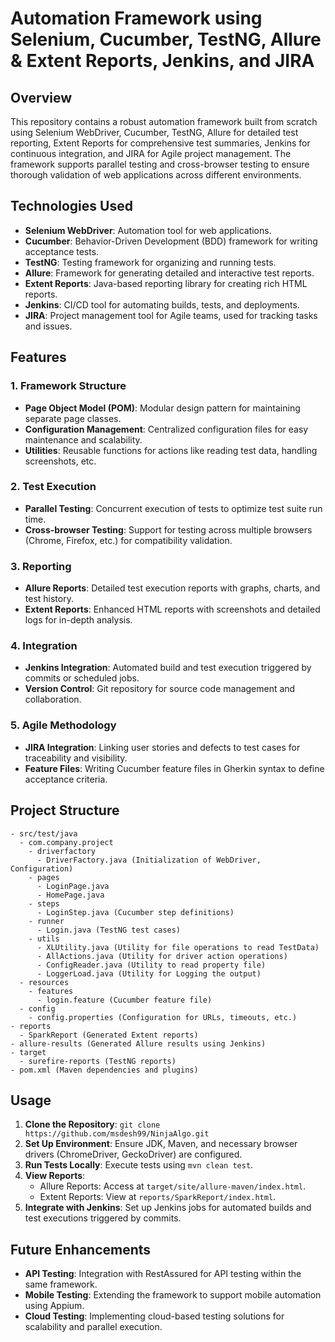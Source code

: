 # Automation Framework using Selenium, Cucumber, TestNG, Allure & Extent Reports, Jenkins, and JIRA

## Overview

This repository contains a robust automation framework built from scratch using Selenium WebDriver, Cucumber, TestNG, Allure for detailed test reporting, Extent Reports for comprehensive test summaries, Jenkins for continuous integration, and JIRA for Agile project management. The framework supports parallel testing and cross-browser testing to ensure thorough validation of web applications across different environments.

## Technologies Used

- **Selenium WebDriver**: Automation tool for web applications.
- **Cucumber**: Behavior-Driven Development (BDD) framework for writing acceptance tests.
- **TestNG**: Testing framework for organizing and running tests.
- **Allure**: Framework for generating detailed and interactive test reports.
- **Extent Reports**: Java-based reporting library for creating rich HTML reports.
- **Jenkins**: CI/CD tool for automating builds, tests, and deployments.
- **JIRA**: Project management tool for Agile teams, used for tracking tasks and issues.

## Features

### 1. Framework Structure
- **Page Object Model (POM)**: Modular design pattern for maintaining separate page classes.
- **Configuration Management**: Centralized configuration files for easy maintenance and scalability.
- **Utilities**: Reusable functions for actions like reading test data, handling screenshots, etc.

### 2. Test Execution
- **Parallel Testing**: Concurrent execution of tests to optimize test suite run time.
- **Cross-browser Testing**: Support for testing across multiple browsers (Chrome, Firefox, etc.) for compatibility validation.

### 3. Reporting
- **Allure Reports**: Detailed test execution reports with graphs, charts, and test history.
- **Extent Reports**: Enhanced HTML reports with screenshots and detailed logs for in-depth analysis.

### 4. Integration
- **Jenkins Integration**: Automated build and test execution triggered by commits or scheduled jobs.
- **Version Control**: Git repository for source code management and collaboration.

### 5. Agile Methodology
- **JIRA Integration**: Linking user stories and defects to test cases for traceability and visibility.
- **Feature Files**: Writing Cucumber feature files in Gherkin syntax to define acceptance criteria.

## Project Structure

```
- src/test/java
  - com.company.project
    - driverfactory
      - DriverFactory.java (Initialization of WebDriver, Configuration)
    - pages
      - LoginPage.java
      - HomePage.java
    - steps
      - LoginStep.java (Cucumber step definitions)
    - runner
      - Login.java (TestNG test cases)
    - utils
      - XLUtility.java (Utility for file operations to read TestData)
      - AllActions.java (Utility for driver action operations)
      - ConfigReader.java (Utility to read property file)
      - LoggerLoad.java (Utility for Logging the output)
  - resources
    - features
      - login.feature (Cucumber feature file)
  - config
    - config.properties (Configuration for URLs, timeouts, etc.)
- reports
  - SparkReport (Generated Extent reports)
- allure-results (Generated Allure results using Jenkins)
- target
  - surefire-reports (TestNG reports)
- pom.xml (Maven dependencies and plugins)
```

## Usage

1. **Clone the Repository**: `git clone https://github.com/msdesh99/NinjaAlgo.git`
2. **Set Up Environment**: Ensure JDK, Maven, and necessary browser drivers (ChromeDriver, GeckoDriver) are configured.
3. **Run Tests Locally**: Execute tests using `mvn clean test`.
4. **View Reports**:
   - Allure Reports: Access at `target/site/allure-maven/index.html`.
   - Extent Reports: View at `reports/SparkReport/index.html`.
5. **Integrate with Jenkins**: Set up Jenkins jobs for automated builds and test executions triggered by commits.

## Future Enhancements

- **API Testing**: Integration with RestAssured for API testing within the same framework.
- **Mobile Testing**: Extending the framework to support mobile automation using Appium.
- **Cloud Testing**: Implementing cloud-based testing solutions for scalability and parallel execution.
